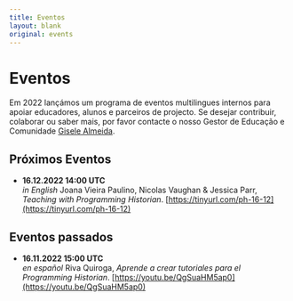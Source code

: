 ```yaml
---
title: Eventos
layout: blank
original: events
---
```


# Eventos

Em 2022 lançámos um programa de eventos multilingues internos para apoiar educadores, alunos e parceiros de projecto. 
Se desejar contribuir, colaborar ou saber mais, por favor contacte o nosso Gestor de Educação e Comunidade <a href="mailto:community@programminghistorian.org">Gisele Almeida</a>.

## Próximos Eventos

* **16.12.2022 14:00 UTC**  
_in English_ Joana Vieira Paulino, Nicolas Vaughan & Jessica Parr, _Teaching with Programming Historian_. [https://tinyurl.com/ph-16-12](https://tinyurl.com/ph-16-12)

## Eventos passados

* **16.11.2022 15:00 UTC**  
_en español_ Riva Quiroga, _Aprende a crear tutoriales para el Programming Historian_. [https://youtu.be/QgSuaHM5ap0](https://youtu.be/QgSuaHM5ap0) 
